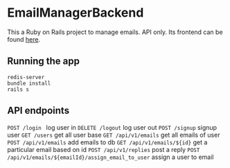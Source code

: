 # EmailManagerBackend

This a Ruby on Rails project to manage emails. API only. Its frontend can be found [here](https://github.com/aakash-cr7/email-manager-frontend).

## Running the app

```
redis-server
bundle install
rails s
```

## API endpoints

```POST /login ``` log user in
```DELETE /logout``` log user out
```POST /signup``` signup user
```GET /users``` get all user base
```GET /api/v1/emails``` get all emails of user
```POST /api/v1/emails``` add emails to db
```GET /api/v1/emails/${id}``` get a particular email based on id
```POST /api/v1/replies``` post a reply
```POST /api/v1/emails/${emailId}/assign_email_to_user``` assign a user to email

